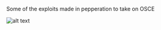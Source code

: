 Some of the exploits made in pepperation to take on OSCE  

![alt text](https://media.giphy.com/media/5mgEKepyqjpU4/giphy.gif)
